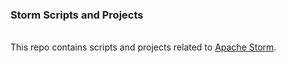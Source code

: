 <h3>Storm Scripts and Projects</h3>
<p>
<br>This repo contains scripts and projects related to <a href="http://storm.apache.org/">Apache Storm</a>.
</p>
